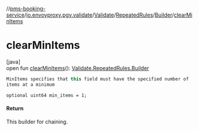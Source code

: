 //[pms-booking-service](../../../../../index.md)/[io.envoyproxy.pgv.validate](../../../index.md)/[Validate](../../index.md)/[RepeatedRules](../index.md)/[Builder](index.md)/[clearMinItems](clear-min-items.md)

# clearMinItems

[java]\
open fun [clearMinItems](clear-min-items.md)(): [Validate.RepeatedRules.Builder](index.md)

```kotlin
MinItems specifies that this field must have the specified number of
items at a minimum

```
`optional uint64 min_items = 1;`

#### Return

This builder for chaining.